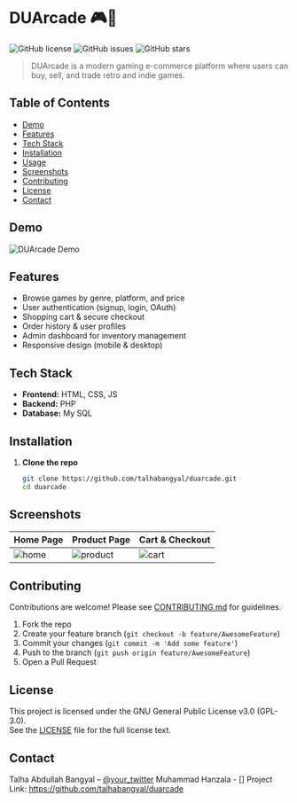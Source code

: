 # DUArcade 🎮🛒

![GitHub license](https://img.shields.io/badge/license-GPL--3.0-blue.svg)
![GitHub issues](https://img.shields.io/github/issues/talhabangyal/duarcade)
![GitHub stars](https://img.shields.io/github/stars/talhabangyal/duarcade?style=social)

> DUArcade is a modern gaming e-commerce platform where users can buy, sell, and trade retro and indie games.

## Table of Contents
- [Demo](#demo)
- [Features](#features)
- [Tech Stack](#tech-stack)
- [Installation](#installation)
- [Usage](#usage)
- [Screenshots](#screenshots)
- [Contributing](#contributing)
- [License](#license)
- [Contact](#contact)

## Demo
![DUArcade Demo](assets/demo.gif)

## Features
- Browse games by genre, platform, and price  
- User authentication (signup, login, OAuth)  
- Shopping cart & secure checkout  
- Order history & user profiles  
- Admin dashboard for inventory management  
- Responsive design (mobile & desktop)

## Tech Stack
- **Frontend:** HTML, CSS, JS  
- **Backend:** PHP
- **Database:** My SQL 
<!--- **Authentication:** JWT, OAuth2  
//- **Payments:** Stripe API  
//- **Deployment:** Docker, AWS (EC2, S3, RDS)
-->

## Installation

1. **Clone the repo**  
   ```bash
   git clone https://github.com/talhabangyal/duarcade.git
   cd duarcade

## Screenshots

| Home Page           | Product Page        | Cart & Checkout    |
|---------------------|---------------------|--------------------|
| ![home](./screens/home.png) | ![product](./screens/product.png) | ![cart](./screens/cart.png) |

## Contributing

Contributions are welcome! Please see [CONTRIBUTING.md](./CONTRIBUTING.md) for guidelines.

1. Fork the repo  
2. Create your feature branch (`git checkout -b feature/AwesomeFeature`)  
3. Commit your changes (`git commit -m 'Add some feature'`)  
4. Push to the branch (`git push origin feature/AwesomeFeature`)  
5. Open a Pull Request

## License

This project is licensed under the GNU General Public License v3.0 (GPL-3.0).  
See the [LICENSE](./LICENSE) file for the full license text.

## Contact

Talha Abdullah Bangyal – [@your_twitter](https://twitter.com/your_twitter)
Muhammad Hanzala - []
Project Link: https://github.com/talhabangyal/duarcade
